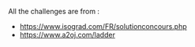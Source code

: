All the challenges are from :
  - https://www.isograd.com/FR/solutionconcours.php
  - https://www.a2oj.com/ladder
